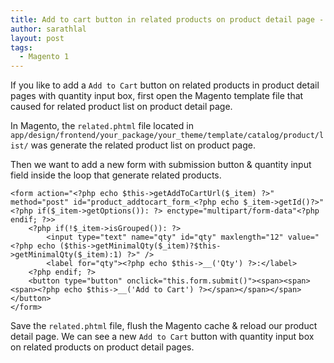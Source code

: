 ```yaml
---
title: Add to cart button in related products on product detail page - Magento 1
author: sarathlal
layout: post
tags:
  - Magento 1
---
```

If you like to add a `Add to Cart` button on related products in product detail pages with quantity input box, first open the Magento template file that caused for related product list on product detail page.

In Magento, the `related.phtml` file located in `app/design/frontend/your_package/your_theme/template/catalog/product/list/` was generate the related product list on product page.

Then we want to add a new form with submission button & quantity input field inside the loop that generate related products.

	<form action="<?php echo $this->getAddToCartUrl($_item) ?>" method="post" id="product_addtocart_form_<?php echo $_item->getId()?>"<?php if($_item->getOptions()): ?> enctype="multipart/form-data"<?php endif; ?>> 
		<?php if(!$_item->isGrouped()): ?> 
			<input type="text" name="qty" id="qty" maxlength="12" value="<?php echo ($this->getMinimalQty($_item)?$this->getMinimalQty($_item):1) ?>" /> 
			<label for="qty"><?php echo $this->__('Qty') ?>:</label> 
		<?php endif; ?> 
		<button type="button" onclick="this.form.submit()"><span><span><span><?php echo $this->__('Add to Cart') ?></span></span></span></button>
	</form>

Save the `related.phtml` file, flush the Magento cache & reload our product detail page. We can see a new `Add to Cart` button with quantity input box on related products on product detail pages.
